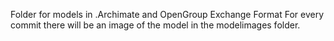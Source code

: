Folder for models in .Archimate and OpenGroup Exchange Format
For every commit there will be an image of the model in the modelimages folder.
